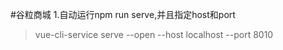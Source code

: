 #谷粒商城
1.自动运行npm run serve,并且指定host和port
  >vue-cli-service serve --open --host localhost --port 8010

